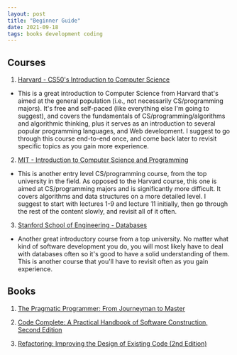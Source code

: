```yaml
---
layout: post
title: "Beginner Guide"
date: 2021-09-18
tags: books development coding
---
```


## Courses

1. [Harvard - CS50's Introduction to Computer Science](https://www.edx.org/course/introduction-computer-science-harvardx-cs50x)
* This is a great introduction to Computer Science from Harvard that's aimed at the general population (i.e., not necessarily CS/programming majors). It's free and self-paced (like everything else I'm going to suggest), and covers the fundamentals of CS/programming/algorithms and algorithmic thinking, plus it serves as an introduction to several popular programming languages, and Web development.
I suggest to go through this course end-to-end once, and come back later to revisit specific topics as you gain more experience.

2. [MIT - Introduction to Computer Science and Programming](https://ocw.mit.edu/courses/electrical-engineering-and-computer-science/6-00-introduction-to-computer-science-and-programming-fall-2008/video-lectures/)
* This is another entry level CS/programming course, from the top university in the field. As opposed to the Harvard course, this one is aimed at CS/programming majors and is significantly more difficult. It covers algorithms and data structures on a more detailed level. I suggest to start with lectures 1-9 and lecture 11 initially, then go through the rest of the content slowly, and revisit all of it often.

3. [Stanford School of Engineering - Databases](https://online.stanford.edu/courses/soe-ydatabases-databases)
* Another great introductory course from a top university. No matter what kind of software development you do, you will most likely have to deal with databases often so it's good to have a solid understanding of them. This is another course that you'll have to revisit often as you gain experience.

## Books
1. [The Pragmatic Programmer: From Journeyman to Master](https://www.amazon.com/Pragmatic-Programmer-Journeyman-Master/dp/020161622X)

2. [Code Complete: A Practical Handbook of Software Construction, Second Edition](https://www.amazon.com/Code-Complete-Practical-Handbook-Construction/dp/0735619670/)

3. [Refactoring: Improving the Design of Existing Code (2nd Edition)](https://www.amazon.com/Refactoring-Improving-Existing-Addison-Wesley-Signature/dp/0134757599/)
